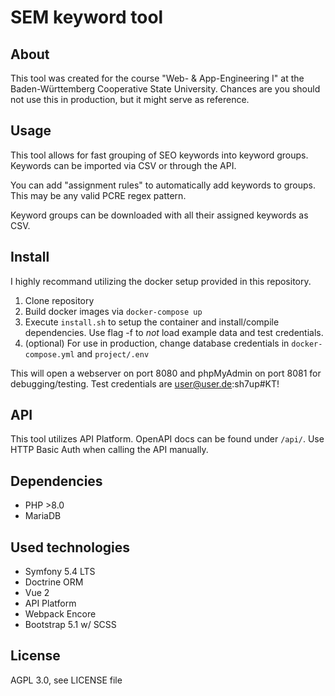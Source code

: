 # SEM keyword tool
## About
This tool was created for the course "Web- & App-Engineering I" at the Baden-Württemberg Cooperative State University.
Chances are you should not use this in production, but it might serve as reference.

## Usage
This tool allows for fast grouping of SEO keywords into keyword groups.
Keywords can be imported via CSV or through the API.

You can add "assignment rules" to automatically add keywords to groups. 
This may be any valid PCRE regex pattern.

Keyword groups can be downloaded with all their assigned keywords as CSV.

## Install
I highly recommand utilizing the docker setup provided in this repository.

1. Clone repository
2. Build docker images via `docker-compose up`
3. Execute `install.sh` to setup the container and install/compile dependencies. Use flag -f to _not_ load example data and test credentials.
4. (optional) For use in production, change database credentials in `docker-compose.yml` and `project/.env`

This will open a webserver on port 8080 and phpMyAdmin on port 8081 for debugging/testing.
Test credentials are user@user.de:sh7up#KT!

## API
This tool utilizes API Platform. OpenAPI docs can be found under `/api/`.
Use HTTP Basic Auth when calling the API manually.

## Dependencies
- PHP >8.0
- MariaDB 

## Used technologies
- Symfony 5.4 LTS
- Doctrine ORM
- Vue 2
- API Platform 
- Webpack Encore
- Bootstrap 5.1 w/ SCSS

## License
AGPL 3.0, see LICENSE file